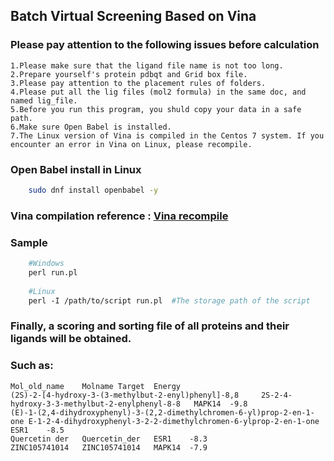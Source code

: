 ## **Batch Virtual Screening Based on Vina**

### Please pay attention to the following issues before calculation
	1.Please make sure that the ligand file name is not too long.
	2.Prepare yourself's protein pdbqt and Grid box file.  
	3.Please pay attention to the placement rules of folders.
	4.Please put all the lig files (mol2 formula) in the same doc, and named lig_file.   
	5.Before you run this program, you shuld copy your data in a safe path.
	6.Make sure Open Babel is installed.
	7.The Linux version of Vina is compiled in the Centos 7 system. If you encounter an error in Vina on Linux, please recompile.

### Open Babel install in Linux
```Bash
	sudo dnf install openbabel -y

```

### Vina compilation reference : [Vina recompile](https://www.dzbioinformatics.com/2020/09/05/autodock-vina-%e6%ba%90%e7%a0%81%e7%bc%96%e8%af%91%e5%ae%89%e8%a3%85/)

### Sample
```Perl
	#Windows
	perl run.pl
	
	#Linux
	perl -I /path/to/script run.pl	#The storage path of the script
```

### Finally, a scoring and sorting file of all proteins and their ligands will be obtained.
### Such as:
	Mol_old_name    Molname Target  Energy
	(2S)-2-[4-hydroxy-3-(3-methylbut-2-enyl)phenyl]-8,8     2S-2-4-hydroxy-3-3-methylbut-2-enylphenyl-8-8   MAPK14  -9.8
	(E)-1-(2,4-dihydroxyphenyl)-3-(2,2-dimethylchromen-6-yl)prop-2-en-1-one E-1-2-4-dihydroxyphenyl-3-2-2-dimethylchromen-6-ylprop-2-en-1-one       ESR1    -8.5
	Quercetin der   Quercetin_der   ESR1    -8.3
	ZINC105741014   ZINC105741014   MAPK14  -7.9


